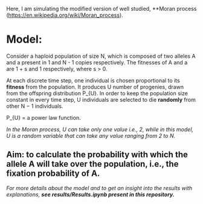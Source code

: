 Here, I am simulating the modified version of well studied, **Moran process (https://en.wikipedia.org/wiki/Moran_process).

# Model: #

Consider a haploid population of size N, which is composed of two alleles A and a present in 1 and N - 1 copies respectively. The fitnesses of A and a are 1 + s and 1 respectively, where s > 0. 

At each discrete time step, one individual is chosen proportional to its **fitness** from the population.
It produces U number of progenies, drawn from the offspring distribution P_{U}. In order to keep the population size constant in every time step, U individuals are selected to die **randomly** from other N − 1 individuals.

P_{U} = a power law function.

 *In the Moran process, U can take only one value i.e., 2, while in this model, U is a random variable that can take any value ranging from 2 to N.*

## Aim: to calculate the probability with which the allele A will take over the population, i.e., the fixation probability of A. ##

*For more details about the model and to get an insight into the results with explanations, **see results/Results.ipynb present in this repository.***
